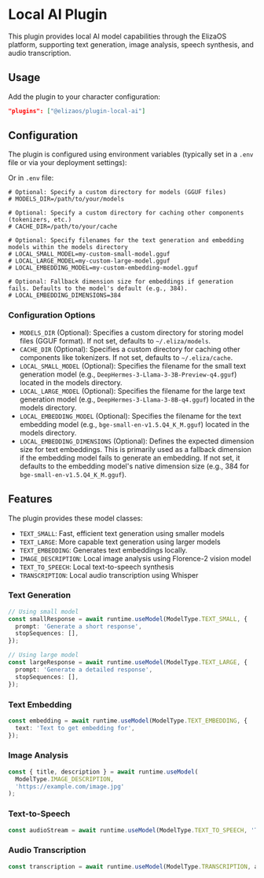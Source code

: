 # Local AI Plugin

This plugin provides local AI model capabilities through the ElizaOS platform, supporting text generation, image analysis, speech synthesis, and audio transcription.

## Usage

Add the plugin to your character configuration:

```json
"plugins": ["@elizaos/plugin-local-ai"]
```

## Configuration

The plugin is configured using environment variables (typically set in a `.env` file or via your deployment settings):

Or in `.env` file:

```env
# Optional: Specify a custom directory for models (GGUF files)
# MODELS_DIR=/path/to/your/models

# Optional: Specify a custom directory for caching other components (tokenizers, etc.)
# CACHE_DIR=/path/to/your/cache

# Optional: Specify filenames for the text generation and embedding models within the models directory
# LOCAL_SMALL_MODEL=my-custom-small-model.gguf
# LOCAL_LARGE_MODEL=my-custom-large-model.gguf
# LOCAL_EMBEDDING_MODEL=my-custom-embedding-model.gguf

# Optional: Fallback dimension size for embeddings if generation fails. Defaults to the model's default (e.g., 384).
# LOCAL_EMBEDDING_DIMENSIONS=384
```

### Configuration Options

- `MODELS_DIR` (Optional): Specifies a custom directory for storing model files (GGUF format). If not set, defaults to `~/.eliza/models`.
- `CACHE_DIR` (Optional): Specifies a custom directory for caching other components like tokenizers. If not set, defaults to `~/.eliza/cache`.
- `LOCAL_SMALL_MODEL` (Optional): Specifies the filename for the small text generation model (e.g., `DeepHermes-3-Llama-3-3B-Preview-q4.gguf`) located in the models directory.
- `LOCAL_LARGE_MODEL` (Optional): Specifies the filename for the large text generation model (e.g., `DeepHermes-3-Llama-3-8B-q4.gguf`) located in the models directory.
- `LOCAL_EMBEDDING_MODEL` (Optional): Specifies the filename for the text embedding model (e.g., `bge-small-en-v1.5.Q4_K_M.gguf`) located in the models directory.
- `LOCAL_EMBEDDING_DIMENSIONS` (Optional): Defines the expected dimension size for text embeddings. This is primarily used as a fallback dimension if the embedding model fails to generate an embedding. If not set, it defaults to the embedding model's native dimension size (e.g., 384 for `bge-small-en-v1.5.Q4_K_M.gguf`).

## Features

The plugin provides these model classes:

- `TEXT_SMALL`: Fast, efficient text generation using smaller models
- `TEXT_LARGE`: More capable text generation using larger models
- `TEXT_EMBEDDING`: Generates text embeddings locally.
- `IMAGE_DESCRIPTION`: Local image analysis using Florence-2 vision model
- `TEXT_TO_SPEECH`: Local text-to-speech synthesis
- `TRANSCRIPTION`: Local audio transcription using Whisper

### Text Generation

```typescript
// Using small model
const smallResponse = await runtime.useModel(ModelType.TEXT_SMALL, {
  prompt: 'Generate a short response',
  stopSequences: [],
});

// Using large model
const largeResponse = await runtime.useModel(ModelType.TEXT_LARGE, {
  prompt: 'Generate a detailed response',
  stopSequences: [],
});
```

### Text Embedding

```typescript
const embedding = await runtime.useModel(ModelType.TEXT_EMBEDDING, {
  text: 'Text to get embedding for',
});
```

### Image Analysis

```typescript
const { title, description } = await runtime.useModel(
  ModelType.IMAGE_DESCRIPTION,
  'https://example.com/image.jpg'
);
```

### Text-to-Speech

```typescript
const audioStream = await runtime.useModel(ModelType.TEXT_TO_SPEECH, 'Text to convert to speech');
```

### Audio Transcription

```typescript
const transcription = await runtime.useModel(ModelType.TRANSCRIPTION, audioBuffer);
```
